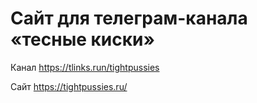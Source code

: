 # Сайт для телеграм-канала «тесные киски»

Канал https://tlinks.run/tightpussies

Сайт https://tightpussies.ru/
